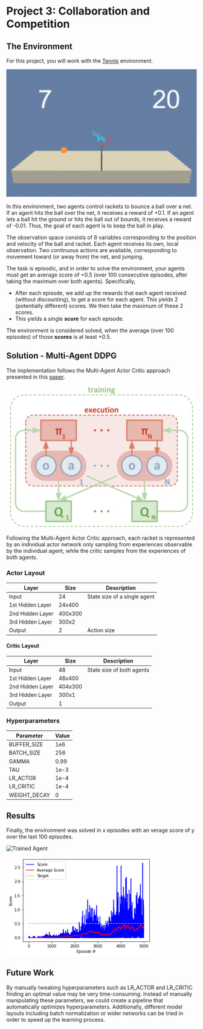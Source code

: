 [//]: # (Image References)

[image1]: img/untrained-gif.gif "Untrained Agent"
[image2]: img/trained-gif.gif "Trained Agent"
[image3]: img/score.PNG "Trained Agent"
[image4]: img/maddpg.JPG "Multi-agent decentralized actor, centralized critic"


# Project 3: Collaboration and Competition

## The Environment

For this project, you will work with the [Tennis](https://github.com/Unity-Technologies/ml-agents/blob/master/docs/Learning-Environment-Examples.md#tennis) environment.

![Untrained Agent][image1]

In this environment, two agents control rackets to bounce a ball over a net. If an agent hits the ball over the net, it receives a reward of +0.1.  If an agent lets a ball hit the ground or hits the ball out of bounds, it receives a reward of -0.01.  Thus, the goal of each agent is to keep the ball in play.

The observation space consists of 8 variables corresponding to the position and velocity of the ball and racket. Each agent receives its own, local observation.  Two continuous actions are available, corresponding to movement toward (or away from) the net, and jumping. 

The task is episodic, and in order to solve the environment, your agents must get an average score of +0.5 (over 100 consecutive episodes, after taking the maximum over both agents). Specifically,

- After each episode, we add up the rewards that each agent received (without discounting), to get a score for each agent. This yields 2 (potentially different) scores. We then take the maximum of these 2 scores.
- This yields a single **score** for each episode.

The environment is considered solved, when the average (over 100 episodes) of those **scores** is at least +0.5.

## Solution - Multi-Agent DDPG

The implementation follows the Multi-Agent Actor Critic approach presented in this [paper](https://proceedings.neurips.cc/paper/2017/file/68a9750337a418a86fe06c1991a1d64c-Paper.pdf).

![Multi-agent decentralized actor, centralized critic][image4]

Following the Multi-Agent Actor Critic approach, each racket is represented by an individual actor network only sampling from experiences observable by the individual agent, while the critic samples from the experiences of both agents.

### Actor Layout

| Layer | Size | Description |
| ------------- | ------------- | ------------- |
| Input  | 24  | State size of a single agent |
| 1st Hidden Layer  | 24x400  | |
| 2nd Hidden Layer  |400x300  | |
| 3rd Hidden Layer  | 300x2 | |
| Output  | 2  | Action size |

#### Critic Layout

| Layer | Size | Description |
| ------------- | ------------- | ------------- |
| Input  | 48 | State size of both agents |
| 1st Hidden Layer  | 48x400  | |
| 2nd Hidden Layer  |404x300  | |
| 3rd Hidden Layer  | 300x1 | |
| Output  | 1  |  |

### Hyperparameters

| Parameter | Value |
| ------------- | ------------- |
| BUFFER_SIZE  | 1e6  |
| BATCH_SIZE  | 256  |
| GAMMA  | 0.99  |
| TAU  | 1e-3  |
| LR_ACTOR  | 1e-4  |
| LR_CRITIC  | 1e-4  |
| WEIGHT_DECAY  | 0  |

## Results 

Finally, the environment was solved in x episodes with an verage score of y over the last 100 episodes.

![Trained Agent][image2]

![Score][image3]

## Future Work
By manually tweaking hyperparameters such as LR_ACTOR and LR_CRITIC finding an optimal value may be very time-consuming. Instead of manually manipulating these parameters, we could create a pipeline that automatically optimizes hyperparameters. Additionally, different model layouts including batch normalization or wider networks can be tried in order to speed up the learning process. 




